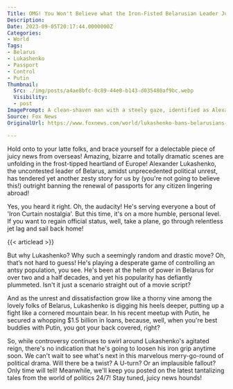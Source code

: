 ```yaml
---
Title: OMG! You Won't Believe what the Iron-Fisted Belarusian Leader Just Did to Its Citizens Abroad!
Description: 
Date: 2023-09-05T20:17:44.0000000Z
Categories:
- World
Tags:
- Belarus
- Lukashenko
- Passport
- Control
- Putin
Thumbnail:
  Src: ./img/posts/a4ae8bfc-0c89-44e0-b143-d035480af9bc.webp
  Visibility:
  - post
ImagePrompt: A clean-shaven man with a steely gaze, identified as Alexander Lukashenko, standing defiantly against the backdrop of a Belarusian flag. He's making a forceful point, his demeanor revealing an air of absolute authority.
Source: Fox News
OriginalUrl: https://www.foxnews.com/world/lukashenko-bans-belarusians-renewing-passports-abroad

---
```

Hold onto to your latte folks, and brace yourself for a delectable piece of juicy news from overseas! Amazing, bizarre and totally dramatic scenes are unfolding in the frost-tipped heartland of Europe! Alexander Lukashenko, the uncontested leader of Belarus, amidst unprecedented political unrest, has tendered yet another zesty story for us by (you're not going to believe this!) outright banning the renewal of passports for any citizen lingering abroad! 

Yes, you heard it right. Oh, the audacity! He's serving everyone a bout of 'Iron Curtain nostalgia'. But this time, it's on a more humble, personal level. If you want to regain official status, well, take a plane, go through relentless jet lag and sail back home! 

{{< articlead >}}

But why Lukashenko? Why such a seemingly random and drastic move? Oh, that’s not hard to guess! He's playing a desperate game of controlling an antsy population, you see. He's been at the helm of power in Belarus for over two and a half decades, and yet his popularity has defiantly plummeted. Isn't it just a scenario straight out of a movie script? 

And as the unrest and dissatisfaction grow like a thorny vine among the lovely folks of Belarus, Lukashenko is digging his heels deeper, putting up a fight like a cornered mountain bear. In his recent meetup with Putin, he secured a whopping $1.5 billion in loans, because, well, when you're best buddies with Putin, you got your back covered, right? 

So, while controversy continues to swirl around Lukashenko's agitated reign, there's no indication that he's going to loosen his iron grip anytime soon. We can't wait to see what's next in this marvelous merry-go-round of political drama. Will there be a twist? A U-turn? Or an implausible fallout? Only time will tell! Meanwhile, we'll keep you posted on the latest tantalizing tales from the world of politics 24/7! Stay tuned, juicy news hounds!